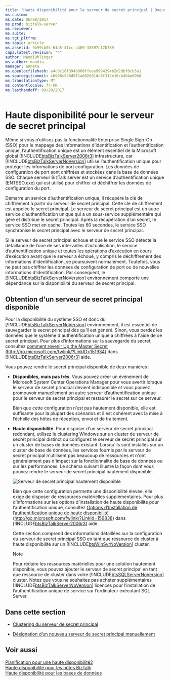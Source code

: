 ```yaml
---
title: "Haute disponibilité pour le serveur de secret principal | Documents Microsoft"
ms.custom: 
ms.date: 06/08/2017
ms.prod: biztalk-server
ms.reviewer: 
ms.suite: 
ms.tgt_pltfrm: 
ms.topic: article
ms.assetid: 9b99cb04-61a5-41cc-a409-35897c17b789
caps.latest.revision: "4"
author: MandiOhlinger
ms.author: mandia
manager: anneta
ms.openlocfilehash: e4c8c18f394b800ffeee9994294b2d2dbf0cb3a1
ms.sourcegitcommit: cb908c540d8f1a692d01dc8f313e16cb4b4e696d
ms.translationtype: MT
ms.contentlocale: fr-FR
ms.lasthandoff: 09/20/2017
---
```

# <a name="high-availability-for-the-master-secret-server"></a>Haute disponibilité pour le serveur de secret principal
Même si vous n’utilisez pas la fonctionnalité Enterprise Single Sign-On (SSO) pour le mappage des informations d’identification et l’authentification unique, l’authentification unique est un élément essentiel de la Microsoft global [!INCLUDE[btsBizTalkServer2006r3](../includes/btsbiztalkserver2006r3-md.md)] infrastructure, car [!INCLUDE[btsBizTalkServerNoVersion](../includes/btsbiztalkservernoversion-md.md)] utilise l’authentification unique pour protéger les informations de port configuration. Les données de configuration de port sont chiffrées et stockées dans la base de données SSO. Chaque serveur BizTalk server est un service d’authentification unique (ENTSSO.exe) qui est utilisé pour chiffrer et déchiffrer les données de configuration du port.  
  
 Démarre un service d’authentification unique, il récupère la clé de chiffrement à partir du serveur de secret principal. Cette clé de chiffrement est appelée le secret principal. Le serveur de secret principal est un autre service d’authentification unique qui a un sous-service supplémentaire qui gère et distribue le secret principal. Après la récupération d’un secret, le service SSO met en cache. Toutes les 60 secondes, le service SSO synchronise le secret principal avec le serveur de secret principal.  
  
 Si le serveur de secret principal échoue et que le service SSO détecte la défaillance de l’une de ses intervalles d’actualisation, le service d’authentification unique et toutes les opérations d’exécution en cours d’exécution avant que le serveur a échoué, y compris le déchiffrement des informations d’identification, se poursuivent normalement. Toutefois, vous ne peut pas chiffrer les données de configuration de port ou de nouvelles informations d’identification. Par conséquent, le [!INCLUDE[btsBizTalkServerNoVersion](../includes/btsbiztalkservernoversion-md.md)] environnement comporte une dépendance sur la disponibilité du serveur de secret principal.  
  
## <a name="making-the-master-secret-server-available"></a>Obtention d'un serveur de secret principal disponible  
 Pour la disponibilité du système SSO et donc du [!INCLUDE[btsBizTalkServerNoVersion](../includes/btsbiztalkservernoversion-md.md)] environnement, il est essentiel de sauvegarder le secret principal dès qu’il est généré. Sinon, vous perdez les données que le système d'authentification unique a chiffrées à l'aide de ce secret principal. Pour plus d’informations sur la sauvegarde du secret, consultez [comment revenir Up the Master Secret](http://go.microsoft.com/fwlink/?LinkID=151934) (http://go.microsoft.com/fwlink/?LinkID=151934) dans [!INCLUDE[btsBizTalkServer2006r3](../includes/btsbiztalkserver2006r3-md.md)] aide.  
  
 Vous pouvez rendre le secret principal disponible de deux manières :  
  
-   **Disponibles, mais pas très**. Vous pouvez créer un événement de Microsoft System Center Operations Manager pour vous avertir lorsque le serveur de secret principal devient indisponible et vous pouvez promouvoir manuellement un autre serveur d’authentification unique pour le serveur de secret principal et restaurer le secret sur ce serveur.  
  
     Bien que cette configuration n’est pas hautement disponible, elle est suffisante pour la plupart des scénarios et il est cohérent avec la mise à l’échelle des hôtes de réception, envoi et de traitement.  
  
-   **Haute disponibilité**. Pour disposer d'un serveur de secret principal redondant, utilisez le clustering Windows sur un cluster de serveur de secret principal distinct ou configurez le serveur de secret principal sur un cluster de bases de données existant. Lorsqu'ils sont installés sur un cluster de base de données, les services fournis par le serveur de secret principal n'utilisent pas beaucoup de ressources et n'ont généralement pas d'impact sur la fonctionnalité de base de données ou sur les performances. Le schéma suivant illustre la façon dont vous pouvez rendre le serveur de secret principal hautement disponible.  
  
     ![Serveur de secret principal hautement disponible](../core/media/tdi-highava-msscluster.gif "TDI_HighAva_MSSCluster")  
  
     Bien que cette configuration permette une disponibilité élevée, elle exige de disposer de ressources matérielles supplémentaires. Pour plus d’informations sur les options d’installation de haute disponibilité pour l’authentification unique, consultez [Options d’Installation de l’authentification unique de haute disponibilité](http://go.microsoft.com/fwlink/?LinkId=156838) (http://go.microsoft.com/fwlink/?LinkId=156838) dans [!INCLUDE[btsBizTalkServer2006r3](../includes/btsbiztalkserver2006r3-md.md)] aide.  
  
     Cette section comprend des informations détaillées sur la configuration du serveur de secret principal SSO en tant que ressource de cluster à haute disponibilité sur un [!INCLUDE[btsWinSvrNoVersion](../includes/btswinsvrnoversion-md.md)] cluster.  
  
    > [!NOTE]  
    >  Pour réduire les ressources matérielles pour une solution hautement disponible, vous pouvez ajouter le serveur de secret principal en tant que ressource de cluster dans votre [!INCLUDE[btsSQLServerNoVersion](../includes/btssqlservernoversion-md.md)] cluster. Notez que vous ne souhaitez pas acheter supplémentaires [!INCLUDE[btsBizTalkServerNoVersion](../includes/btsbiztalkservernoversion-md.md)] licences pour l’installation de l’authentification unique de service sur l’ordinateur exécutant SQL Server.  
  
## <a name="in-this-section"></a>Dans cette section  
  
-   [Clustering du serveur de secret principal](../technical-guides/clustering-the-master-secret-server.md)  
  
-   [Désignation d’un nouveau serveur de secret principal manuellement](../technical-guides/designating-a-new-master-secret-server-manually.md)  
  
## <a name="see-also"></a>Voir aussi  
 [Planification pour une haute disponibilité2](../technical-guides/planning-for-high-availability2.md)   
 [Haute disponibilité pour les hôtes BizTalk](../technical-guides/high-availability-for-biztalk-hosts.md)   
 [Haute disponibilité pour les bases de données](../technical-guides/high-availability-for-databases.md)